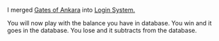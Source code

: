 I merged [Gates of Ankara](https://github.com/xemah1/projects-in-Python/tree/main/Gates%20of%20Ankara) into [Login System.](https://github.com/xemah1/projects-in-Python/tree/main/Login%20System%20With%20SQLite3%20Database)

You will now play with the balance you have in database. You win and it goes in the database. You lose and it subtracts from the database.

